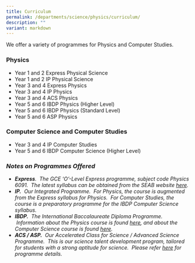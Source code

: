 ```yaml
---
title: Curriculum
permalink: /departments/science/physics/curriculum/
description: ""
variant: markdown
---
```

We offer a variety of programmes for Physics and Computer Studies.

### Physics

*   Year 1 and 2 Express Physical Science
*   Year 1 and 2 IP Physical Science
*   Year 3 and 4 Express Physics
*   Year 3 and 4 IP Physics
*   Year 3 and 4 ACS Physics
*   Year 5 and 6 IBDP Physics (Higher Level)
*   Year 5 and 6 IBDP Physics (Standard Level)
*   Year 5 and 6 ASP Physics

### Computer Science and Computer Studies

*   Year 3 and 4 IP Computer Studies
*   Year 5 and 6 IBDP Computer Science (Higher Level)

### _Notes on Programmes Offered_

*   _**Express**.  The GCE ‘O’-Level Express programme, subject code Physics 6091.  The latest syllabus can be obtained from the SEAB website [here](https://www.seab.gov.sg/docs/default-source/national-examinations/syllabus/olevel/2024syllabus/6091_y24_sy.pdf)._
*   _**IP.**  Our Integrated Programme.  For Physics, the course is augmented from the Express syllabus for Physics.  For Computer Studies, the course is a preparatory programme for the IBDP Computer Science syllabus._
*   _**IBDP.**  The International Baccalaureate Diploma Programme.  Information about the Physics course is found [here](http://www.ibo.org/programmes/diploma-programme/curriculum/sciences/physics/), and about the Computer Science course is found [here](https://www.ibo.org/programmes/diploma-programme/curriculum/sciences/computer-science/)._
*   _**ACS / ASP.**  Our Accelerated Class for Science /_ _Advanced Science Programme.  This is our science talent development program, tailored for students with a strong aptitude for science.  Please refer [here](/departments/science/special-programmes/) for programme details._
